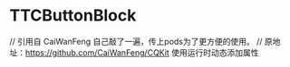 # TTCButtonBlock
//  引用自 CaiWanFeng 自己敲了一遍，传上pods为了更方便的使用。
//  原地址：https://github.com/CaiWanFeng/CQKit
使用运行时动态添加属性
